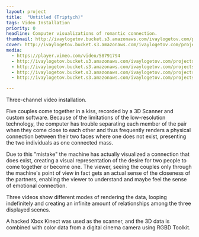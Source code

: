 ```yaml
---
layout: project
title:  "Untitled (Triptych)"
tags: Video Installation
priority: 0
headline: Computer visualizations of romantic connection.
thumbnail: http://ivaylogetov.bucket.s3.amazonaws.com/ivaylogetov.com/projects/triptych/triptych.jpg
cover: http://ivaylogetov.bucket.s3.amazonaws.com/ivaylogetov.com/projects/triptych/03.jpg
media:
  - https://player.vimeo.com/video/58791794
  - http://ivaylogetov.bucket.s3.amazonaws.com/ivaylogetov.com/projects/triptych/06.jpg
  - http://ivaylogetov.bucket.s3.amazonaws.com/ivaylogetov.com/projects/triptych/01.jpg,http://ivaylogetov.bucket.s3.amazonaws.com/ivaylogetov.com/projects/triptych/02.jpg
  - http://ivaylogetov.bucket.s3.amazonaws.com/ivaylogetov.com/projects/triptych/07.png
  - http://ivaylogetov.bucket.s3.amazonaws.com/ivaylogetov.com/projects/triptych/04.jpg,http://ivaylogetov.bucket.s3.amazonaws.com/ivaylogetov.com/projects/triptych/05.jpg

---
```

Three-channel video installation.

Five couples come together in a kiss, recorded by a 3D Scanner and custom software. Because of the limitations of the low-resolution technology, the computer has trouble separating each member of the pair when they come close to each other and thus frequently renders a physical connection between their two faces where one does not exist, presenting the two individuals as one connected mass.

Due to this "mistake" the machine has actually visualized a connection that does exist, creating a visual representation of the desire for two people to come together or become one. The viewer, seeing the couples only through the machine's point of view in fact gets an actual sense of the closeness of the partners, enabling the viewer to understand and maybe feel the sense of emotional connection.

Three videos show different modes of rendering the data, looping indefinitely and creating an infinite amount of relationships among the three displayed scenes.

A hacked Xbox Kinect was used as the scanner, and the 3D data is combined with color data from a digital cinema camera using RGBD Toolkit.
